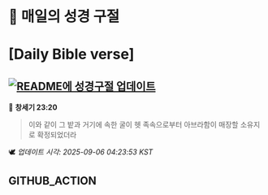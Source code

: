 # 🙏 매일의 성경 구절
# [Daily Bible verse]
## [![README에 성경구절 업데이트](https://github.com/DONGSUKA/first_test/actions/workflows/update-readme-bible.yml/badge.svg)](https://github.com/DONGSUKA/first_test/actions/workflows/update-readme-bible.yml)
<!-- START_BIBLE_VERSE -->
📖 **창세기 23:20**
> 이와 같이 그 밭과 거기에 속한 굴이 헷 족속으로부터 아브라함이 매장할 소유지로 확정되었더라

🕊️ _업데이트 시각: 2025-09-06 04:23:53 KST_
  <!-- END_BIBLE_VERSE -->
## GITHUB_ACTION
